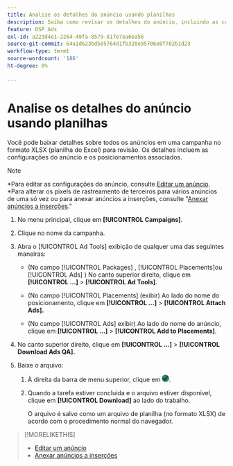 ```yaml
---
title: Analise os detalhes do anúncio usando planilhas
description: Saiba como revisar os detalhes do anúncio, incluindo as configurações do anúncio e disposições associadas, usando planilhas.
feature: DSP Ads
exl-id: a223d4e1-2264-49fa-8579-817e7ea6ea56
source-git-commit: 64a1d623bd505764d1fb320e95706e0f702b1d23
workflow-type: tm+mt
source-wordcount: '186'
ht-degree: 0%

---
```


# Analise os detalhes do anúncio usando planilhas

Você pode baixar detalhes sobre todos os anúncios em uma campanha no formato XLSX (planilha do Excel) para revisão. Os detalhes incluem as configurações do anúncio e os posicionamentos associados.<!-- Do these include all ads in the campaign, only active ads in live or pending campaigns, or what? -->

>[!NOTE]
>
>*Para editar as configurações do anúncio, consulte [Editar um anúncio](/help/dsp/campaign-management/ads/ad-edit.md).
>*Para alterar os pixels de rastreamento de terceiros para vários anúncios de uma só vez ou para anexar anúncios a inserções, consulte &quot;[Anexar anúncios a inserções](/help/dsp/campaign-management/ads/ad-attach-to-placement.md).&quot;

1. No menu principal, clique em **[!UICONTROL Campaigns]**.

1. Clique no nome da campanha.

1. Abra o [!UICONTROL Ad Tools] exibição de qualquer uma das seguintes maneiras:

   * (No campo [!UICONTROL Packages] , [!UICONTROL Placements]ou [!UICONTROL Ads] ) No canto superior direito, clique em **[!UICONTROL ...]** > **[!UICONTROL Ad Tools]**.

   * (No campo [!UICONTROL Placements] (exibir) Ao lado do nome do posicionamento, clique em **[!UICONTROL ...]** > **[!UICONTROL Attach Ads].**

   * (No campo [!UICONTROL Ads] exibir) Ao lado do nome do anúncio, clique em  **[!UICONTROL ...]** > **[!UICONTROL Add to Placements]**.

1. No canto superior direito, clique em **[!UICONTROL ...]** > **[!UICONTROL Download Ads QA].**

1. Baixe o arquivo:

   1. À direita da barra de menu superior, clique em ![Tarefas](/help/dsp/assets/downloads.png).

   1. Quando a tarefa estiver concluída e o arquivo estiver disponível, clique em **[!UICONTROL Download]** ao lado do trabalho.

      O arquivo é salvo como um arquivo de planilha (no formato XLSX) de acordo com o procedimento normal do navegador.

>[!MORELIKETHIS]
>
>* [Editar um anúncio](/help/dsp/campaign-management/ads/ad-edit.md)
>* [Anexar anúncios a inserções](/help/dsp/campaign-management/ads/ad-attach-to-placement.md)
